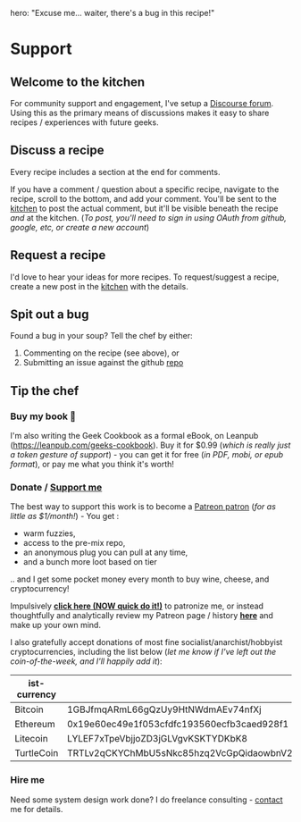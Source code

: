 hero: "Excuse me... waiter, there's a bug in this recipe!"

# Support

## Welcome to the kitchen

For community support and engagement, I've setup a [Discourse forum](https://discourse.geek-kitchen.funkypenguin.co.nz/). Using this as the primary means of discussions makes it easy to share recipes / experiences with future geeks.

## Discuss a recipe

Every recipe includes a section at the end for comments.

If you have a comment / question about a specific recipe, navigate to the recipe, scroll to the bottom, and add your comment. You'll be sent to the [kitchen](https://discourse.geek-kitchen.funkypenguin.co.nz/) to post the actual comment, but it'll be visible beneath the recipe _and_ at the kitchen. (_To post, you'll need to sign in using OAuth from github, google, etc, or create a new account_)

## Request a recipe

I'd love to hear your ideas for more recipes. To request/suggest a recipe, create a new post in the [kitchen](https://discourse.geek-kitchen.funkypenguin.co.nz/) with the details.

## Spit out a bug

Found a bug in your soup? Tell the chef by either:

1. Commenting on the recipe (see above), or
2. Submitting an issue against the github [repo](https://github.com/funkypenguin/geek-cookbook/issues)

## Tip the chef

### Buy my book 📖

I'm also writing the Geek Cookbook as a formal eBook, on Leanpub (https://leanpub.com/geeks-cookbook). Buy it for $0.99 (_which is really just a token gesture of support_) - you can get it for free (_in PDF, mobi, or epub format_), or pay me what you think it's worth!

### Donate / [Support me ](https://www.patreon.com/funkypenguin)

The best way to support this work is to become a [Patreon patron](https://www.patreon.com/bePatron?u=6982506) (_for as little as $1/month!_) - You get :

* warm fuzzies,
* access to the pre-mix repo,
* an anonymous plug you can pull at any time,
* and a bunch more loot based on tier

.. and I get some pocket money every month to buy wine, cheese, and cryptocurrency!  

Impulsively **[click here (NOW quick do it!)](https://www.patreon.com/bePatron?u=6982506)** to patronize me, or instead thoughtfully and analytically review my Patreon page / history **[here](https://www.patreon.com/funkypenguin)** and make up your own mind.

I also gratefully accept donations of most fine socialist/anarchist/hobbyist cryptocurrencies, including the list below (_let me know if I've left out the coin-of-the-week, and I'll happily add it_):

| ist-currency | Address      
| ------------- |-------------|
| Bitcoin      | 1GBJfmqARmL66gQzUy9HtNWdmAEv74nfXj
| Ethereum     | 0x19e60ec49e1f053cfdfc193560ecfb3caed928f1
| Litecoin     | LYLEF7xTpeVbjjoZD3jGLVgvKSKTYDKbK8
|  TurtleCoin | TRTLv2qCKYChMbU5sNkc85hzq2VcGpQidaowbnV2N6LAYrFNebMLepKKPrdif75x5hAizwfc1pX4gi5VsR9WQbjQgYcJm21zec4



### Hire me 

Need some system design work done? I do freelance consulting - [contact](https://www.funkypenguin.co.nz/contact/) me for details.
